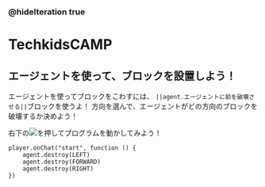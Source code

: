 ### @hideIteration true
# TechkidsCAMP

## エージェントを使って、ブロックを設置しよう！

エージェントを使ってブロックをこわすには、
``||agent.エージェントに前を破壊させる||``ブロックを使うよ！
方向を選んで、エージェントがどの方向のブロックを破壊するか決めよう！

右下の![](https://raw.githubusercontent.com/maple-1031/TechkidsCampTutorial/master/images/playbutton.png)を押してプログラムを動かしてみよう！

```template
player.onChat("start", function () {
    agent.destroy(LEFT)
    agent.destroy(FORWARD)
    agent.destroy(RIGHT)
})

```